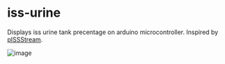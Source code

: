# iss-urine

Displays iss urine tank precentage on arduino microcontroller. Inspired by [pISSStream](https://github.com/Jaennaet/pISSStream).


![image](https://github.com/user-attachments/assets/6af77562-c9ae-4018-8338-e956dbbe1909)
